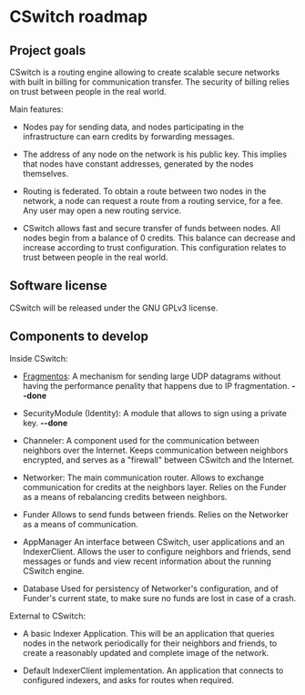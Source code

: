 
# CSwitch roadmap

## Project goals

CSwitch is a routing engine allowing to create scalable secure networks with
built in billing for communication transfer. The security of billing relies on
trust between people in the real world.

Main features:

- Nodes pay for sending data, and nodes participating in the infrastructure can
    earn credits by forwarding messages.

- The address of any node on the network is his public key. This implies that
    nodes have constant addresses, generated by the nodes themselves.

- Routing is federated. To obtain a route between two nodes in the network, a
    node can request a route from a routing service, for a fee. Any user may
    open a new routing service.

- CSwitch allows fast and secure transfer of funds between nodes. All nodes
    begin from a balance of 0 credits. This balance can decrease and increase
    according to trust configuration. This configuration relates to trust
    between people in the real world.


## Software license

CSwitch will be released under the GNU GPLv3 license.


## Components to develop

Inside CSwitch:

- [Fragmentos](https://github.com/realcr/fragmentoshttps://github.com/realcr/fragmentos):
    A mechanism for sending large UDP datagrams without having the performance
    penality that happens due to IP fragmentation. **--done**

- SecurityModule (Identity): 
    A module that allows to sign using a private key. **--done**

- Channeler:
    A component used for the communication between neighbors over the Internet.
    Keeps communication between neighbors encrypted, and serves as a
    "firewall" between CSwitch and the Internet.

- Networker:
    The main communication router. Allows to exchange communication for
    credits at the neighbors layer. Relies on the Funder as a means of
    rebalancing credits between neighbors.

- Funder
    Allows to send funds between friends. Relies on the Networker
    as a means of communication.

- AppManager
    An interface between CSwitch, user applications and an IndexerClient.
    Allows the user to configure neighbors and friends, send messages or funds
    and view recent information about the running CSwitch engine.

- Database
    Used for persistency of Networker's configuration, and of Funder's current
    state, to make sure no funds are lost in case of a crash.


External to CSwitch:

- A basic Indexer Application. 
    This will be an application that queries nodes
    in the network periodically for their neighbors and friends, to create a
    reasonably updated and complete image of the network.

- Default IndexerClient implementation.
    An application that connects to configured indexers, and asks for routes
    when required.
